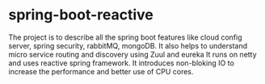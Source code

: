 # spring-boot-reactive
The project is to describe all the spring boot features like cloud config server, spring security, rabbitMQ, mongoDB. It also helps to understand micro service routing and discovery using Zuul and eureka
It runs on netty and uses reactive spring framework. It introduces non-bloking IO to increase the performance and better use of CPU cores.

